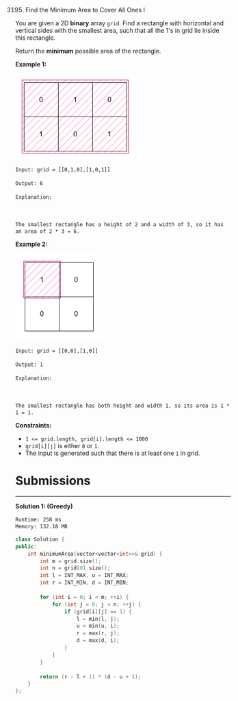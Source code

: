 3195. Find the Minimum Area to Cover All Ones I

You are given a 2D **binary** array `grid`. Find a rectangle with horizontal and vertical sides with the smallest area, such that all the 1's in grid lie inside this rectangle.

Return the **minimum** possible area of the rectangle.

 

**Example 1:**

![3195_examplerect0.png](img/3195_examplerect0.png)
```
Input: grid = [[0,1,0],[1,0,1]]

Output: 6

Explanation:



The smallest rectangle has a height of 2 and a width of 3, so it has an area of 2 * 3 = 6.
```

**Example 2:**

![3195_examplerect1.png](img/3195_examplerect1.png)
```
Input: grid = [[0,0],[1,0]]

Output: 1

Explanation:



The smallest rectangle has both height and width 1, so its area is 1 * 1 = 1.
```
 

**Constraints:**

* `1 <= grid.length, grid[i].length <= 1000`
* `grid[i][j]` is either `0` or `1`.
* The input is generated such that there is at least one `1` in grid.

# Submissions
---
**Solution 1: (Greedy)**
```
Runtime: 258 ms
Memory: 132.18 MB
```
```c++
class Solution {
public:
    int minimumArea(vector<vector<int>>& grid) {
        int m = grid.size();
        int n = grid[0].size();
        int l = INT_MAX, u = INT_MAX;
        int r = INT_MIN, d = INT_MIN;

        for (int i = 0; i < m; ++i) {
            for (int j = 0; j < n; ++j) {
                if (grid[i][j] == 1) {
                    l = min(l, j);
                    u = min(u, i);
                    r = max(r, j);
                    d = max(d, i);
                }
            }
        }

        return (r - l + 1) * (d - u + 1);
    }
};
```
